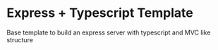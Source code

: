 # Express + Typescript Template
Base template to build an express server with typescript and MVC like structure
